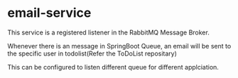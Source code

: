 # email-service

This service is a registered listener in the RabbitMQ Message Broker.

Whenever there is an message in SpringBoot Queue, an email will be sent to the specific user in todolist(Refer the ToDoList repositary)

This can be configured to listen different queue for different applciation.

